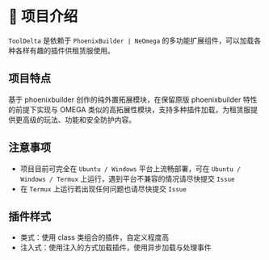 # 📘 项目介绍
`ToolDelta` 是依赖于 `PhoenixBuilder | NeOmega` 的多功能扩展组件，可以加载各种各样有趣的插件供租赁服使用。

## 项目特点
基于 phoenixbuilder 创作的纯外置拓展模块，在保留原版 phoenixbuilder 特性的前提下实现与 OMEGA 类似的高拓展性模块，支持多种插件加载，为租赁服提供更高级的玩法、功能和安全防护内容。

## 注意事项
- 项目目前可完全在 `Ubuntu / Windows` 平台上流畅部署，可在 `Ubuntu / Windows / Termux` 上运行，遇到平台不兼容的情况请尽快提交 `Issue`
- 在 `Termux` 上运行若出现任何问题也请尽快提交 `Issue`

## 插件样式
- 类式：使用 class 类组合的插件，自定义程度高
- 注入式：使用注入的方式加载插件，使用异步加载与处理事件
